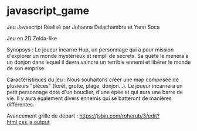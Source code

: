 # javascript_game
Jeu Javascript 
Réalisé par Johanna Delachambre et Yann Soca

Jeu en 2D Zelda-like

Synopsys :
Le joueur incarne Hup, un personnage qui a pour mission
d'explorer un monde mystérieux et rempli de secrets. Sa quête le menera à un donjon dans lequel il devra vaincre un terrible ennemi et libérer le monde de son emprise. 


Caractéristiques du jeu : Nous souhaitons créer une map composée de plusieurs "pièces" (forêt, grotte, plage, donjon...). Le joueur incarnera un petit personnage doté d'un bouclier, d'une épée et qui aura une barre de vie. Il y aura également divers ennemis qui se batteront de manières différentes. 


Avancement grille de départ : https://jsbin.com/roherub/3/edit?html,css,js,output
